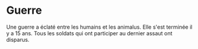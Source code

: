 # Guerre
Une guerre a éclaté entre les humains et les animalus. Elle s'est terminée il y a 15 ans.
Tous les soldats qui ont participer au dernier assaut ont disparus.